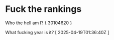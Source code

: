 # Fuck the rankings

Who the hell am I?
{ 30104620 }

What fucking year is it?
[ 2025-04-19T01:36:40Z ]
